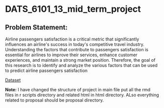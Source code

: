 # DATS_6101_13_mid_term_project

## Problem Statement:

Airline passengers satisfaction is a critical metric that significantly influences an airline's success in today's competitive travel industry. Understanding the factors that contribute to passengers satisfaction is essential for airlines to improve their services, enhance customer experiences, and maintain a strong market position. Therefore, the goal of this research is to identify and analyze the various factors that can be used to predict airline passengers satisfaction


[Dataset](https://www.kaggle.com/datasets/teejmahal20/airline-passenger-satisfaction?select=train.csv)

**Note:** I have changed the structure of project in main file put all the rmd files in r scripts directory and related html in html directory. ALso everything related to proposal should be proposal directory. 
